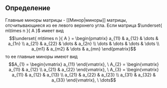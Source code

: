 ## Определение
Главные миноры матрицы - [[Минор|миноры]] матрицы, отсчитывающиеся из ее левого верхнего угла.
Если матрица $\underset{ m\times n }{ A }$ имеет вид
$$\underset{ m\times n }{ A } = \begin{pmatrix}
a_{11} & a_{12} & \dots & a_{1n} \\
a_{21} & a_{22} & \dots & a_{2n} \\
\dots & \dots & \dots & \dots \\
a_{m1} & a_{m2} & \dots & a_{mn}
\end{pmatrix}$$
то ее главные миноры имеют вид
$$A_{1} = \begin{vmatrix}
a_{11}
\end{vmatrix}, \ A_{2} = \begin{vmatrix}
a_{11} & a_{12} \\
a_{21} & a_{22}
\end{vmatrix}, \ A_{3} = \begin{vmatrix}
a_{11} & a_{12} & a_{13} \\
a_{21} & a_{22} & a_{23} \\
a_{31} & a_{32} & a_{33}
\end{vmatrix}, \ \dots$$